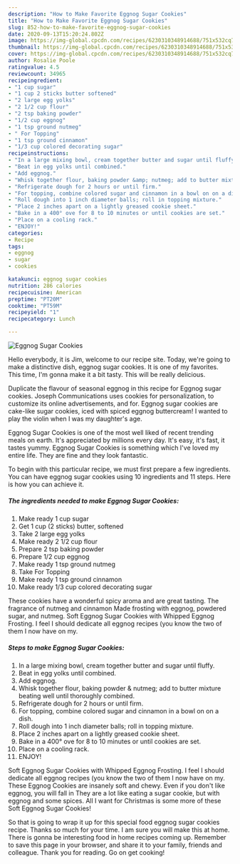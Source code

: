 ```yaml
---
description: "How to Make Favorite Eggnog Sugar Cookies"
title: "How to Make Favorite Eggnog Sugar Cookies"
slug: 852-how-to-make-favorite-eggnog-sugar-cookies
date: 2020-09-13T15:20:24.802Z
image: https://img-global.cpcdn.com/recipes/6230310348914688/751x532cq70/eggnog-sugar-cookies-recipe-main-photo.jpg
thumbnail: https://img-global.cpcdn.com/recipes/6230310348914688/751x532cq70/eggnog-sugar-cookies-recipe-main-photo.jpg
cover: https://img-global.cpcdn.com/recipes/6230310348914688/751x532cq70/eggnog-sugar-cookies-recipe-main-photo.jpg
author: Rosalie Poole
ratingvalue: 4.5
reviewcount: 34965
recipeingredient:
- "1 cup sugar"
- "1 cup 2 sticks butter softened"
- "2 large egg yolks"
- "2 1/2 cup flour"
- "2 tsp baking powder"
- "1/2 cup eggnog"
- "1 tsp ground nutmeg"
- " For Topping"
- "1 tsp ground cinnamon"
- "1/3 cup colored decorating sugar"
recipeinstructions:
- "In a large mixing bowl, cream together butter and sugar until fluffy."
- "Beat in egg yolks until combined."
- "Add eggnog."
- "Whisk together flour, baking powder &amp; nutmeg; add to butter mixture beating well until thoroughly combined."
- "Refrigerate dough for 2 hours or until firm."
- "For topping, combine colored sugar and cinnamon in a bowl on on a dish."
- "Roll dough into 1 inch diameter balls; roll in topping mixture."
- "Place 2 inches apart on a lightly greased cookie sheet."
- "Bake in a 400° ove for 8 to 10 minutes or until cookies are set."
- "Place on a cooling rack."
- "ENJOY!"
categories:
- Recipe
tags:
- eggnog
- sugar
- cookies

katakunci: eggnog sugar cookies 
nutrition: 286 calories
recipecuisine: American
preptime: "PT20M"
cooktime: "PT59M"
recipeyield: "1"
recipecategory: Lunch

---
```



![Eggnog Sugar Cookies](https://img-global.cpcdn.com/recipes/6230310348914688/751x532cq70/eggnog-sugar-cookies-recipe-main-photo.jpg)

Hello everybody, it is Jim, welcome to our recipe site. Today, we're going to make a distinctive dish, eggnog sugar cookies. It is one of my favorites. This time, I'm gonna make it a bit tasty. This will be really delicious.

Duplicate the flavour of seasonal eggnog in this recipe for Eggnog sugar cookies. Joseph Communications uses cookies for personalization, to customize its online advertisements, and for. Eggnog sugar cookies are cake-like sugar cookies, iced with spiced eggnog buttercream! I wanted to play the violin when I was my daughter&#39;s age.

Eggnog Sugar Cookies is one of the most well liked of recent trending meals on earth. It's appreciated by millions every day. It's easy, it's fast, it tastes yummy. Eggnog Sugar Cookies is something which I've loved my entire life. They are fine and they look fantastic.


To begin with this particular recipe, we must first prepare a few ingredients. You can have eggnog sugar cookies using 10 ingredients and 11 steps. Here is how you can achieve it.

<!--inarticleads1-->

##### The ingredients needed to make Eggnog Sugar Cookies:

1. Make ready 1 cup sugar
1. Get 1 cup (2 sticks) butter, softened
1. Take 2 large egg yolks
1. Make ready 2 1/2 cup flour
1. Prepare 2 tsp baking powder
1. Prepare 1/2 cup eggnog
1. Make ready 1 tsp ground nutmeg
1. Take  For Topping
1. Make ready 1 tsp ground cinnamon
1. Make ready 1/3 cup colored decorating sugar


These cookies have a wonderful spicy aroma and are great tasting. The fragrance of nutmeg and cinnamon Made frosting with eggnog, powdered sugar, and nutmeg. Soft Eggnog Sugar Cookies with Whipped Eggnog Frosting. I feel I should dedicate all eggnog recipes (you know the two of them I now have on my. 

<!--inarticleads2-->

##### Steps to make Eggnog Sugar Cookies:

1. In a large mixing bowl, cream together butter and sugar until fluffy.
1. Beat in egg yolks until combined.
1. Add eggnog.
1. Whisk together flour, baking powder &amp; nutmeg; add to butter mixture beating well until thoroughly combined.
1. Refrigerate dough for 2 hours or until firm.
1. For topping, combine colored sugar and cinnamon in a bowl on on a dish.
1. Roll dough into 1 inch diameter balls; roll in topping mixture.
1. Place 2 inches apart on a lightly greased cookie sheet.
1. Bake in a 400° ove for 8 to 10 minutes or until cookies are set.
1. Place on a cooling rack.
1. ENJOY!


Soft Eggnog Sugar Cookies with Whipped Eggnog Frosting. I feel I should dedicate all eggnog recipes (you know the two of them I now have on my. These Eggnog Cookies are insanely soft and chewy. Even if you don&#39;t like eggnog, you will fall in They are a lot like eating a sugar cookie, but with eggnog and some spices. All I want for Christmas is some more of these Soft Eggnog Sugar Cookies! 

So that is going to wrap it up for this special food eggnog sugar cookies recipe. Thanks so much for your time. I am sure you will make this at home. There is gonna be interesting food in home recipes coming up. Remember to save this page in your browser, and share it to your family, friends and colleague. Thank you for reading. Go on get cooking!
